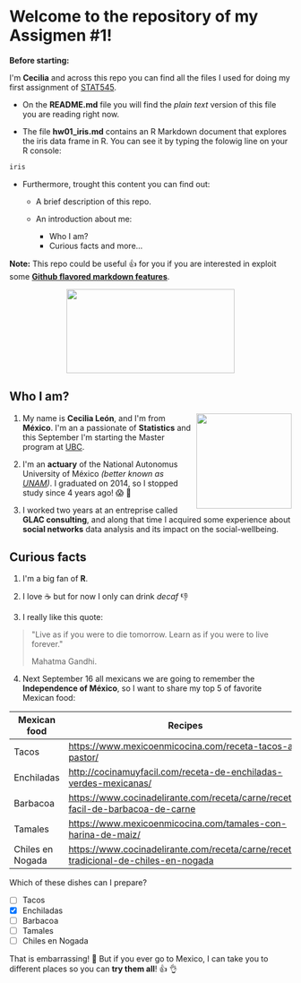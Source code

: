# Welcome to the repository of my **Assigmen #1**!

**Before starting:**

I'm **Cecilia** and across this repo you can find all the files I used for doing my first assignment of [STAT545](http://stat545.com/).

- On the **README.md** file you will find the *plain text* version of this file you are reading right now.

- The file **hw01_iris.md** contains an R Markdown document that explores the iris data frame in R. You can see it by typing the folowig line on your R console:
```R
iris
```
- Furthermore, trought this content you can find out:

	+ A brief description of this repo.
	
	+ An introduction about me:
		* Who I am?
		* Curious facts and more...

**Note:** This repo could be useful :+1: for you if you are interested in exploit some [**Github flavored markdown features**](https://guides.github.com/pdfs/markdown-cheatsheet-online.pdf).

<p align="center">
<img src="https://media.giphy.com/media/26AHyxxCItIbFijLO/giphy.gif" width="300" height="150"/>
</p>

## Who I am? 

<img src="https://avatars0.githubusercontent.com/u/42983288?s=400&u=44a35cf8d44373afbf49c535712683245b2d461a&v=4" width="170" height="170"  align="right" />

1. My name is **Cecilia León**, and I'm from **México**. I'm an a passionate of **Statistics** and this September I'm starting the Master program at [UBC](https://www.ubc.ca/).

2. I'm an **actuary** of the National Autonomus University of México *(better known as [UNAM](https://www.unam.mx/))*. I graduated on 2014, so I stopped study since 4 years ago! :scream: :speak_no_evil:

3. I worked two years at an entreprise called **GLAC consulting**, and along that time I acquired some experience about **social networks** data analysis and its impact on the social-wellbeing.

## Curious facts

1. I'm a big fan of **R**.

2. I love :coffee: but for now I only can drink *decaf* :-1: 

3. I really like this quote:

> "Live as if you were to die tomorrow. Learn as if you were to live forever."
>
> Mahatma Gandhi. 

4. Next September 16 all mexicans we are going to remember the **Independence of México**, so I want to share my top 5 of favorite Mexican food:

  |    **Mexican food**    | **Recipes**                                                                          |
  |------------------------|--------------------------------------------------------------------------------------|
  | Tacos                  | https://www.mexicoenmicocina.com/receta-tacos-al-pastor/                             | 
  | Enchiladas             | http://cocinamuyfacil.com/receta-de-enchiladas-verdes-mexicanas/                     |
  | Barbacoa               | https://www.cocinadelirante.com/receta/carne/receta-facil-de-barbacoa-de-carne       |
  | Tamales                | https://www.mexicoenmicocina.com/tamales-con-harina-de-maiz/                         |
  | Chiles en Nogada       | https://www.cocinadelirante.com/receta/carne/receta-tradicional-de-chiles-en-nogada  |

Which of these dishes can I prepare?

- [ ] Tacos
- [x] Enchiladas
- [ ] Barbacoa
- [ ] Tamales
- [ ] Chiles en Nogada

That is embarrassing! :see_no_evil: But if you ever go to Mexico, I can take you to different places so you can **try them all**! :thumbsup: :ok_hand:

